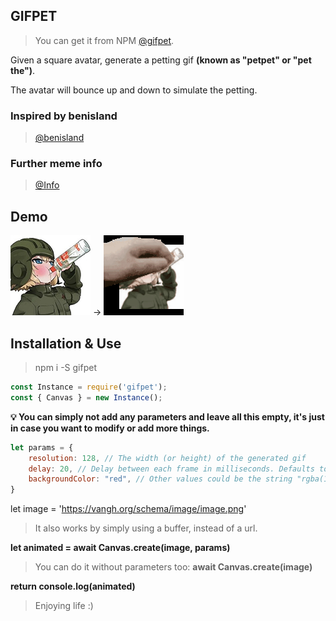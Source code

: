 ## GIFPET

> You can get it from NPM [@gifpet](https://www.npmjs.com/package/gifpet).

Given a square avatar, generate a petting gif **(known as "petpet" or "pet the")**.

The avatar will bounce up and down to simulate the petting.

### Inspired by benisland
> [@benisland](https://benisland.neocities.org/petpet/)

### Further meme info
> [@Info](https://knowyourmeme.com/memes/pet-the-x-petthe-emotes)

## Demo

![Input](/example/input.png) → ![Output](/example/output.gif)

## Installation & Use

> npm i -S gifpet

```Javascript
const Instance = require('gifpet');
const { Canvas } = new Instance();
```

**💡 You can simply not add any parameters and leave all this empty, it's just in case you want to modify or add more things.**

```Javascript
let params = {
    resolution: 128, // The width (or height) of the generated gif
    delay: 20, // Delay between each frame in milliseconds. Defaults to 20.
    backgroundColor: "red", // Other values could be the string "rgba(123, 233, 0, 0.5)". Defaults to null - i.e. transparent.
}
```

let image = 'https://vangh.org/schema/image/image.png' 
> It also works by simply using a buffer, instead of a url.

**let animated = await Canvas.create(image, params)** 
> You can do it without parameters too: **await Canvas.create(image)**

**return console.log(animated)**

> Enjoying life :)
